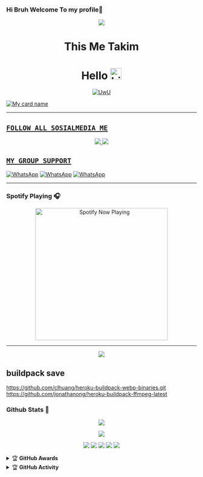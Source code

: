### Hi Bruh Welcome To my profile👋

<p align="center">
  <img src="https://telegra.ph/file/61d68e7f38b756dd7d689.jpg" />
</p>
<h1 align="center">This Me Takim
</p>


<h1 align="center">Hello <img src="https://user-images.githubusercontent.com/1303154/88677602-1635ba80-d120-11ea-84d8-d263ba5fc3c0.gif" width="30px" alt="hi"><br></h1>

<p align="center">
  <a href="https://github.com/takimtod"><img src="http://readme-typing-svg.herokuapp.com?color=FFFF00&center=true&vCenter=true&multiline=false&lines=Hi!+im+a+Newbie;Currently+Learning+Javascript.;Don't+bully+me+>//<" alt="UwU">
</p>

<p 
--------

![My card name](https://cardivo.vercel.app/api?name=takimtod&description=DOOOR,%20WELCOME%20TO%20github%20takimtod%20&image=https://telegra.ph/file/61d68e7f38b756dd7d689.jpg&backgroundColor=%23ecf0f1&instagram=zyee_ez&github=takimtod&pattern=leaf&colorPattern=%23eaeaea)

 ---------


## ```FOLLOW ALL SOSIALMEDIA ME```
<p align="center">
<a href="https://instagram.com/zyee_ez"><img src="https://img.shields.io/badge/Instagram-E4405F?style=for-the-badge&logo=instagram&logoColor=white"/> 
<a href="https://wa.me/+6282194424412"><img src="https://img.shields.io/badge/WhatsApp-25D366?style=for-the-badge&logo=whatsapp&logoColor=white" />
</p>

## ```MY GROUP SUPPORT```
<a href="https://chat.whatsapp.com/HWa1DK06ToO16kTkqlc4S4"><img alt="WhatsApp" src="https://img.shields.io/badge/EXTREAM-25D366?style=for-the-badge&logo=whatsapp&logoColor=white"/></a>
<a href="https://chat.whatsapp.com/LTL9J5K0dxp65WspruIQuW"><img alt="WhatsApp" src="https://img.shields.io/badge/BLACKTEAM-25D366?style=for-the-badge&logo=whatsapp&logoColor=white"/></a>
<a href="https://chat.whatsapp.com/CmDC4mExUBv4yixQAJfJBX"><img alt="WhatsApp" src="https://img.shields.io/badge/GRUP ALL BOTZ-25D366?style=for-the-badge&logo=whatsapp&logoColor=white"/></a>

------

### Spotify Playing 🎧

<p align="center">
  <a href="https://open.spotify.com/track/3A4FRzgve9BjfKbvVXRIFO?si=d5jDO41rReaZm7ikLJW66Q" target="_blank"><img src="https://now-playing-on-spotify.vercel.app/api/spotify" alt="Spotify Now Playing" width="350"/></a>
</p>

------

<p align="center">
  <img src="https://img.shields.io/badge/-JavaScript-black?style=flat-square&logo=javascript" />

## buildpack save
   https://github.com/clhuang/heroku-buildpack-webp-binaries.git
   https://github.com/jonathanong/heroku-buildpack-ffmpeg-latest

### Github Stats 🚀

<p align="center"><a href="https://github.com/takimtod"><img src="https://github-readme-stats.vercel.app/api?username=takimtod&show_icons=true&theme=radical"></a></p>
<p align="center"><a href="https://github.com/takimtod"><img src="https://github-readme-stats.vercel.app/api/top-langs/?username=takimtod&theme=radical&layout=compact"></a></p>

<p align="center">
    <img src="https://img.shields.io/badge/OS-Linux-blue?&logo=Linux" />
    <img src="https://img.shields.io/badge/OS-Windows-blue?&logo=Windows" />
    <img src="https://img.shields.io/badge/IDE-Xcode-blue?&logo=xcode" />
    <img src="https://img.shields.io/badge/Text%20Editor-Visual%20Studio%20Code-blue?&logo=visual%20studio%20code&logoColor=blue" />
    <img src="https://img.shields.io/badge/Sublime%20Text-gray?&logo=Sublime-Text" />
</p>
<details>
    <summary>&#127942 <b>GitHub Awards</b></summary><br/>

![Github Trophy](https://github-profile-trophy.vercel.app/?username=phaticusthiccy)

</details>

<details>
    <summary>&#127942 <b>GitHub Activity</b></summary><br/>

![Metrics](https://metrics.lecoq.io/ZansLord?template=classic&repositories.forks=true&languages=1&languages.colors=github&languages.threshold=0%25&config.timezone=Asia%2FMakassar)

</details> 
